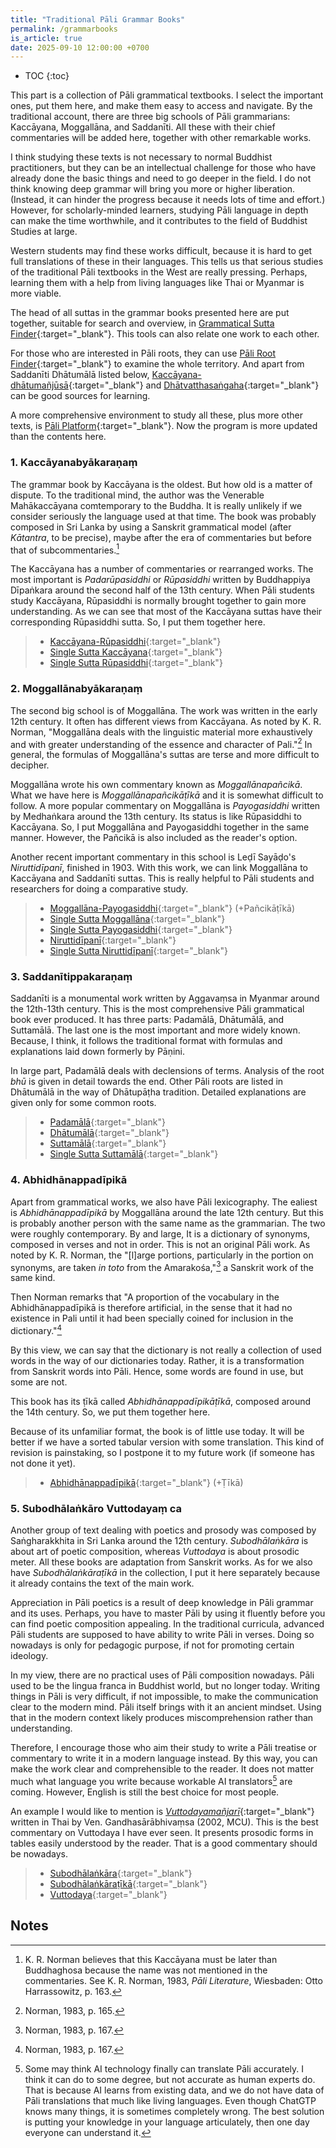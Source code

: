 ```yaml
---
title: "Traditional Pāli Grammar Books"
permalink: /grammarbooks
is_article: true
date: 2025-09-10 12:00:00 +0700
---
```


- TOC
{:toc}

This part is a collection of Pāli grammatical textbooks. I select the important ones, put them here, and make them easy to access and navigate. By the traditional account, there are three big schools of Pāli grammarians: Kaccāyana, Moggallāna, and Saddanīti. All these with their chief commentaries will be added here, together with other remarkable works.

I think studying these texts is not necessary to normal Buddhist practitioners, but they can be an intellectual challenge for those who have already done the basic things and need to go deeper in the field. I do not think knowing deep grammar will bring you more or higher liberation. (Instead, it can hinder the progress because it needs lots of time and effort.) However, for scholarly-minded learners, studying Pāli language in depth can make the time worthwhile, and it contributes to the field of Buddhist Studies at large.

Western students may find these works difficult, because it is hard to get full translations of these in their languages. This tells us that serious studies of the traditional Pāli textbooks in the West are really pressing. Perhaps, learning them with a help from living languages like Thai or Myanmar is more viable.

The head of all suttas in the grammar books presented here are put together, suitable for search and overview, in [Grammatical Sutta Finder](/gramsut){:target="\_blank"}. This tools can also relate one work to each other.

For those who are interested in Pāli roots, they can use [Pāli Root Finder](/paliroot){:target="\_blank"} to examine the whole territory. And apart from Saddanīti Dhātumālā listed below, [Kaccāyana-dhātumañjūsā](/dhmjs){:target="\_blank"} and [Dhātvatthasaṅgaha](/dhatva){:target="\_blank"} can be good sources for learning.

A more comprehensive environment to study all these, plus more other texts, is [Pāli Platform](/paliplatform){:target="\_blank"}. Now the program is more updated than the contents here.

### 1. Kaccāyanabyākaraṇaṃ

The grammar book by Kaccāyana is the oldest. But how old is a matter of dispute. To the traditional mind, the author was the Venerable Mahākaccāyana comtemporary to the Buddha. It is really unlikely if we consider seriously the language used at that time. The book was probably composed in Sri Lanka by using a Sanskrit grammatical model (after *Kātantra*, to be precise), maybe after the era of commentaries but before that of subcommentaries.[^norman-kacc]

The Kaccāyana has a number of commentaries or rearranged works. The most important is *Padarūpasiddhi* or *Rūpasiddhi* written by Buddhappiya Dīpaṅkara around the second half of the 13th century. When Pāli students study Kaccāyana, Rūpasiddhi is normally brought together to gain more understanding. As we can see that most of the Kaccāyana suttas have their corresponding Rūpasiddhi sutta. So, I put them together here.

[^norman-kacc]: K. R. Norman believes that this Kaccāyana must be later than Buddhaghosa because the name was not mentioned in the commentaries. See K. R. Norman, 1983, *Pāli Literature*,  Wiesbaden: Otto Harrassowitz, p. 163.

> - [Kaccāyana-Rūpasiddhi](/kaccrupa){:target="\_blank"}
> - [Single Sutta Kaccāyana](/kacc){:target="\_blank"}
> - [Single Sutta Rūpasiddhi](/rupa){:target="\_blank"}

### 2. Moggallānabyākaraṇaṃ

The second big school is of Moggallāna. The work was written in the early 12th century. It often has different views from Kaccāyana. As noted by K. R. Norman, "Moggallāna deals with the linguistic material more exhaustively and with greater understanding of the essence and character of Pali."[^norman-mogg] In general, the formulas of Moggallāna's suttas are terse and more difficult to decipher.

Moggallāna wrote his own commentary known as *Moggallānapañcikā*. What we have here is *Moggallānapañcikāṭīkā* and it is somewhat difficult to follow. A more popular commentary on Moggallāna is *Payogasiddhi* written by Medhaṅkara around the 13th century. Its status is like Rūpasiddhi to Kaccāyana. So, I put Moggallāna and Payogasiddhi together in the same manner. However, the Pañcikā is also included as the reader's option.

Another recent important commentary in this school is Leḍī Sayāḍo's *Niruttidīpanī*, finished in 1903. With this work, we can link Moggallāna to Kaccāyana and Saddanīti suttas. This is really helpful to Pāli students and researchers for doing a comparative study.

[^norman-mogg]: Norman, 1983, p. 165.

> - [Moggallāna-Payogasiddhi](/moggpayo){:target="\_blank"} (+Pañcikāṭīkā)
> - [Single Sutta Moggallāna](/mogg){:target="\_blank"}
> - [Single Sutta Payogasiddhi](/payo){:target="\_blank"}
> - [Niruttidīpanī](/nirutti){:target="\_blank"}
> - [Single Sutta Niruttidīpanī](/niru){:target="\_blank"}

### 3. Saddanītippakaraṇaṃ

Saddanīti is a monumental work written by Aggavaṃsa in Myanmar around the 12th-13th century. This is the most comprehensive Pāli grammatical book ever produced. It has three parts: Padamālā, Dhātumālā, and Suttamālā. The last one is the most important and more widely known. Because, I think, it follows the traditional format with formulas and explanations laid down formerly by Pāṇini.

In large part, Padamālā deals with declensions of terms. Analysis of the root *bhū* is given in detail towards the end. Other Pāli roots are listed in Dhātumālā in the way of Dhātupāṭha tradition. Detailed explanations are given only for some common roots.

> - [Padamālā](/saddpad){:target="\_blank"}
> - [Dhātumālā](/sadddha){:target="\_blank"}
> - [Suttamālā](/saddsut){:target="\_blank"}
> - [Single Sutta Suttamālā](/sadd){:target="\_blank"}

### 4. Abhidhānappadīpikā

Apart from grammatical works, we also have Pāli lexicography. The ealiest is *Abhidhānappadīpikā* by Moggallāna around the late 12th century. But this is probably another person with the same name as the grammarian. The two were roughly contemporary. By and large, It is a dictionary of synonyms, composed in verses and not in order. This is not an original Pāli work. As noted by K. R. Norman, the "[l]arge portions, particularly in the portion on synonyms, are taken *in toto* from the Amarakośa,"[^norman-amarakosa] a Sanskrit work of the same kind.

Then Norman remarks that "A proportion of the vocabulary in the Abhidhānappadīpikā is therefore artificial, in the sense that it had no existence in Pali until it had been specially coined for inclusion in the dictionary."[^norman-artificial]

By this view, we can say that the dictionary is not really a collection of used words in the way of our dictionaries today. Rather, it is a transformation from Sanskrit words into Pāli. Hence, some words are found in use, but some are not.

This book has its ṭīkā called *Abhidhānappadīpikāṭīkā*, composed around the 14th century. So, we put them together here.

Because of its unfamiliar format, the book is of little use today. It will be better if we have a sorted tabular version with some translation. This kind of revision is painstaking, so I postpone it to my future work (if someone has not done it yet).

[^norman-amarakosa]: Norman, 1983, p. 167.
[^norman-artificial]: Norman, 1983, p. 167.

> - [Abhidhānappadīpikā](/abhidha){:target="\_blank"} (+Ṭīkā)

### 5. Subodhālaṅkāro Vuttodayaṃ ca

Another group of text dealing with poetics and prosody was composed by Saṅgharakkhita in Sri Lanka around the 12th century. *Subodhālaṅkāra* is about art of poetic composition, whereas *Vuttodaya* is about prosodic meter. All these books are adaptation from Sanskrit works. As for we also have  *Subodhālaṅkāraṭīkā* in the collection, I put it here separately because it already contains the text of the main work.

Appreciation in Pāli poetics is a result of deep knowledge in Pāli grammar and its uses. Perhaps, you have to master Pāli by using it fluently before you can find poetic composition appealing. In the traditional curricula, advanced Pāli students are supposed to have ability to write Pāli in verses. Doing so nowadays is only for pedagogic purpose, if not for promoting certain ideology.

In my view, there are no practical uses of Pāli composition nowadays. Pāli used to be the lingua franca in Buddhist world, but no longer today. Writing things in Pāli is very difficult, if not impossible, to make the communication clear to the modern mind. Pāli itself brings with it an ancient mindset. Using that in the modern context likely produces miscomprehension rather than understanding.

Therefore, I encourage those who aim their study to write a Pāli treatise or commentary to write it in a modern language instead. By this way, you can make the work clear and comprehensible to the reader. It does not matter much what language you write because workable AI translators[^ai] are coming. However, English is still the best choice for most people.

An example I would like to mention is [*Vuttodayamañjarī*](https://drive.google.com/file/d/1I01XNzzferehq8QD2ZwBDo3TPYSd60SL/view){:target="\_blank"} written in Thai by Ven. Gandhasārābhivaṃsa (2002, MCU). This is the best commentary on Vuttodaya I have ever seen. It presents prosodic forms in tables easily understood by the reader. That is a good commentary should be nowadays.

[^ai]: Some may think AI technology finally can translate Pāli accurately. I think it can do to some degree, but not accurate as human experts do. That is because AI learns from existing data, and we do not have data of Pāli translations that much like living languages. Even though ChatGTP knows many things, it is sometimes completely wrong. The best solution is putting your knowledge in your language articulately, then one day everyone can understand it.

> - [Subodhālaṅkāra](/subho){:target="\_blank"}
> - [Subodhālaṅkāraṭīkā](/subhot){:target="\_blank"}
> - [Vuttodaya](/vutt){:target="\_blank"}

## Notes
